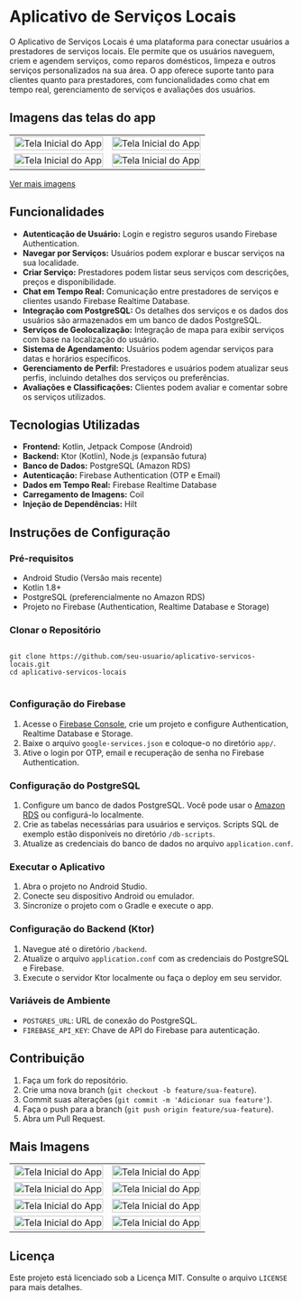 <h1>Aplicativo de Serviços Locais</h1>

<p>O Aplicativo de Serviços Locais é uma plataforma para conectar usuários a prestadores de serviços locais. Ele permite que os usuários naveguem, criem e agendem serviços, como reparos domésticos, limpeza e outros serviços personalizados na sua área. O app oferece suporte tanto para clientes quanto para prestadores, com funcionalidades como chat em tempo real, gerenciamento de serviços e avaliações dos usuários.</p>

<h2>Imagens das telas do app</h2>

<table>
    <tr>
        <td><img src="https://github.com/lucasalves77/imagens/blob/main/Home.jpg" alt="Tela Inicial do App" style="width: 100%; height: auto;"></td>
        <td><img src="https://github.com/lucasalves77/imagens/blob/main/Search.jpg" alt="Tela Inicial do App" style="width: 100%; height: auto;"></td>
    </tr>
    <tr>
        <td><img src="https://github.com/lucasalves77/imagens/blob/main/Login.jpg" alt="Tela Inicial do App" style="width: 100%; height: auto;"></td>
        <td><img src="https://github.com/lucasalves77/imagens/blob/main/Account.jpg" alt="Tela Inicial do App" style="width: 100%; height: auto;"></td>
    </tr>
</table>

<p><a href="#mais-imagens">Ver mais imagens</a></p>

<h2>Funcionalidades</h2>
<ul>
    <li><strong>Autenticação de Usuário:</strong> Login e registro seguros usando Firebase Authentication.</li>
    <li><strong>Navegar por Serviços:</strong> Usuários podem explorar e buscar serviços na sua localidade.</li>
    <li><strong>Criar Serviço:</strong> Prestadores podem listar seus serviços com descrições, preços e disponibilidade.</li>
    <li><strong>Chat em Tempo Real:</strong> Comunicação entre prestadores de serviços e clientes usando Firebase Realtime Database.</li>
    <li><strong>Integração com PostgreSQL:</strong> Os detalhes dos serviços e os dados dos usuários são armazenados em um banco de dados PostgreSQL.</li>
    <li><strong>Serviços de Geolocalização:</strong> Integração de mapa para exibir serviços com base na localização do usuário.</li>
    <li><strong>Sistema de Agendamento:</strong> Usuários podem agendar serviços para datas e horários específicos.</li>
    <li><strong>Gerenciamento de Perfil:</strong> Prestadores e usuários podem atualizar seus perfis, incluindo detalhes dos serviços ou preferências.</li>
    <li><strong>Avaliações e Classificações:</strong> Clientes podem avaliar e comentar sobre os serviços utilizados.</li>
</ul>

<h2>Tecnologias Utilizadas</h2>
<ul>
    <li><strong>Frontend:</strong> Kotlin, Jetpack Compose (Android)</li>
    <li><strong>Backend:</strong> Ktor (Kotlin), Node.js (expansão futura)</li>
    <li><strong>Banco de Dados:</strong> PostgreSQL (Amazon RDS)</li>
    <li><strong>Autenticação:</strong> Firebase Authentication (OTP e Email)</li>
    <li><strong>Dados em Tempo Real:</strong> Firebase Realtime Database</li>
    <li><strong>Carregamento de Imagens:</strong> Coil</li>
    <li><strong>Injeção de Dependências:</strong> Hilt</li>
</ul>

<h2>Instruções de Configuração</h2>

<h3>Pré-requisitos</h3>
<ul>
    <li>Android Studio (Versão mais recente)</li>
    <li>Kotlin 1.8+</li>
    <li>PostgreSQL (preferencialmente no Amazon RDS)</li>
    <li>Projeto no Firebase (Authentication, Realtime Database e Storage)</li>
</ul>

<h3>Clonar o Repositório</h3>
<pre>
<code>
git clone https://github.com/seu-usuario/aplicativo-servicos-locais.git
cd aplicativo-servicos-locais
</code>
</pre>

<h3>Configuração do Firebase</h3>
<ol>
    <li>Acesse o <a href="https://console.firebase.google.com/">Firebase Console</a>, crie um projeto e configure Authentication, Realtime Database e Storage.</li>
    <li>Baixe o arquivo <code>google-services.json</code> e coloque-o no diretório <code>app/</code>.</li>
    <li>Ative o login por OTP, email e recuperação de senha no Firebase Authentication.</li>
</ol>

<h3>Configuração do PostgreSQL</h3>
<ol>
    <li>Configure um banco de dados PostgreSQL. Você pode usar o <a href="https://aws.amazon.com/rds/">Amazon RDS</a> ou configurá-lo localmente.</li>
    <li>Crie as tabelas necessárias para usuários e serviços. Scripts SQL de exemplo estão disponíveis no diretório <code>/db-scripts</code>.</li>
    <li>Atualize as credenciais do banco de dados no arquivo <code>application.conf</code>.</li>
</ol>

<h3>Executar o Aplicativo</h3>
<ol>
    <li>Abra o projeto no Android Studio.</li>
    <li>Conecte seu dispositivo Android ou emulador.</li>
    <li>Sincronize o projeto com o Gradle e execute o app.</li>
</ol>

<h3>Configuração do Backend (Ktor)</h3>
<ol>
    <li>Navegue até o diretório <code>/backend</code>.</li>
    <li>Atualize o arquivo <code>application.conf</code> com as credenciais do PostgreSQL e Firebase.</li>
    <li>Execute o servidor Ktor localmente ou faça o deploy em seu servidor.</li>
</ol>

<h3>Variáveis de Ambiente</h3>
<ul>
    <li><code>POSTGRES_URL</code>: URL de conexão do PostgreSQL.</li>
    <li><code>FIREBASE_API_KEY</code>: Chave de API do Firebase para autenticação.</li>
</ul>

<h2>Contribuição</h2>
<ol>
    <li>Faça um fork do repositório.</li>
    <li>Crie uma nova branch (<code>git checkout -b feature/sua-feature</code>).</li>
    <li>Commit suas alterações (<code>git commit -m 'Adicionar sua feature'</code>).</li>
    <li>Faça o push para a branch (<code>git push origin feature/sua-feature</code>).</li>
    <li>Abra um Pull Request.</li>
</ol>

<h2 id="mais-imagens">Mais Imagens</h2>

<table>
    <tr>
        <td><img src="https://github.com/lucasalves77/imagens/blob/main/Splash.jpg" alt="Tela Inicial do App" style="width: 100%; height: auto;"></td>
        <td><img src="https://github.com/lucasalves77/imagens/blob/main/Onboarding1.jpg" alt="Tela Inicial do App" style="width: 100%; height: auto;"></td>
    </tr>
    <tr>
        <td><img src="https://github.com/lucasalves77/imagens/blob/main/Onboarding2.jpg" alt="Tela Inicial do App" style="width: 100%; height: auto;"></td>
        <td><img src="https://github.com/lucasalves77/imagens/blob/main/Onboarding3.jpg" alt="Tela Inicial do App" style="width: 100%; height: auto;"></td>
    </tr>
    <tr>
        <td><img src="https://github.com/lucasalves77/imagens/blob/main/Login.jpg" alt="Tela Inicial do App" style="width: 100%; height: auto;"></td>
        <td><img src="https://github.com/lucasalves77/imagens/blob/main/Home.jpg" alt="Tela Inicial do App" style="width: 100%; height: auto;"></td>
    </tr>
    <tr>
        <td><img src="https://github.com/lucasalves77/imagens/blob/main/Search.jpg" alt="Tela Inicial do App" style="width: 100%; height: auto;"></td>
        <td><img src="https://github.com/lucasalves77/imagens/blob/main/Account.jpg" alt="Tela Inicial do App" style="width: 100%; height: auto;"></td>
    </tr>
</table>


<h2>Licença</h2>
<p>Este projeto está licenciado sob a Licença MIT. Consulte o arquivo <code>LICENSE</code> para mais detalhes.</p>
